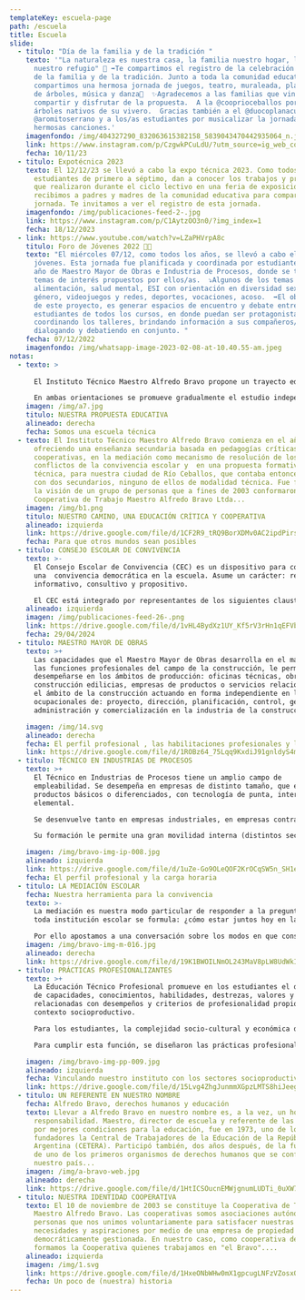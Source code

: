 ```yaml
---
templateKey: escuela-page
path: /escuela
title: Escuela
slide:
  - titulo: "Día de la familia y de la tradición "
    texto: '"La naturaleza es nuestra casa, la familia nuestro hogar, la educación
      nuestro refugio" 🍃 ➡️Te compartimos el registro de la celebración del día
      de la familia y de la tradición. Junto a toda la comunidad educativa,
      compartimos una hermosa jornada de juegos, teatro, muraleada, plantación
      de árboles, música y danza🌈  ✨Agradecemos a las familias que vinieron a
      compartir y disfrutar de la propuesta.  A la @cooprioceballos por donarnos
      árboles nativos de su vivero.  Gracias también a el @duocoplanacu el dúo
      @aromitoserrano y a los/as estudiantes por musicalizar la jornada con sus
      hermosas canciones.'
    imagenfondo: /img/404327290_832063615382158_5839043470442935064_n.jpg
    link: https://www.instagram.com/p/CzgwkPCuLdU/?utm_source=ig_web_copy_link&igshid=MzRlODBiNWFlZA==
    fecha: 10/11/23
  - titulo: Expotécnica 2023
    texto: El 12/12/23 se llevó a cabo la expo técnica 2023. Como todos los años,
      estudiantes de primero a séptimo, dan a conocer los trabajos y proyectos
      que realizaron durante el ciclo lectivo en una feria de exposición. Además
      recibimos a padres y madres de la comunidad educativa para compartir la
      jornada. Te invitamos a ver el registro de esta jornada.
    imagenfondo: /img/publicaciones-feed-2-.jpg
    link: https://www.instagram.com/p/C1AytzOO3n0/?img_index=1
    fecha: 18/12/2023
  - link: https://www.youtube.com/watch?v=LZaPHVrpA8c
    titulo: Foro de Jóvenes 2022 🌈🌟
    texto: "El miércoles 07/12, como todos los años, se llevó a cabo el foro de
      jóvenes. Esta jornada fue planificada y coordinada por estudiantes de 4to
      año de Maestro Mayor de Obras e Industria de Procesos, donde se trataron
      temas de interés propuestos por ellos/as.  ⤵️Algunos de los temas fueron:
      alimentación, salud mental, ESI con orientación en diversidad sexual y de
      género, videojuegos y redes, deportes, vocaciones, acoso.  ➡️El objetivo
      de este proyecto, es generar espacios de encuentro y debate entre
      estudiantes de todos los cursos, en donde puedan ser protagonistas:
      coordinando los talleres, brindando información a sus compañeros/as,
      dialogando y debatiendo en conjunto. "
    fecha: 07/12/2022
    imagenfondo: /img/whatsapp-image-2023-02-08-at-10.40.55-am.jpeg
notas:
  - texto: >
      
      El Instituto Técnico Maestro Alfredo Bravo propone un trayecto educativo técnico de siete años de duración. Como unidad pedagógica y organizativa nuestra propuesta educativa está constituida por dos Ciclos, siendo el primero de ellos Básico (Primer Ciclo) de tres años de duración y el Segundo Ciclo, de cuatro años de duración, con dos orientaciones: Maestro Mayor de Obras (MMO) e Industria de Procesos (IP).

      En ambas orientaciones se promueve gradualmente el estudio independiente que contribuye al trabajo autogestivo como también se favorecen las prácticas colaborativas, cooperativas y solidarias. Se pone especial énfasis en la correspondencia y articulación teórico-práctica en aras al desarrollo y adquisición de capacidades específicas para el futuro desempeño del técnico
    imagen: /img/a7.jpg
    titulo: NUESTRA PROPUESTA EDUCATIVA
    alineado: derecha
    fecha: Somos una escuela técnica
  - texto: El Instituto Técnico Maestro Alfredo Bravo comienza en el año 2004,
      ofreciendo una enseñanza secundaria basada en pedagogías críticas y
      cooperativas, en la mediación como mecanismo de resolución de los
      conflictos de la convivencia escolar y  en una propuesta formativa
      técnica, para nuestra ciudad de Río Ceballos, que contaba entonces sólo
      con dos secundarios, ninguno de ellos de modalidad técnica. Fue fruto de
      la visión de un grupo de personas que a fines de 2003 conformaron nuestra
      Cooperativa de Trabajo Maestro Alfredo Bravo Ltda...
    imagen: /img/b1.png
    titulo: NUESTRO CAMINO, UNA EDUCACIÓN CRÍTICA Y COOPERATIVA
    alineado: izquierda
    link: https://drive.google.com/file/d/1CF2R9_tRQ9BorXDMv0AC2ipdPirs2IVT/view?usp=sharing
    fecha: Para que otros mundos sean posibles
  - titulo: CONSEJO ESCOLAR DE CONVIVENCIA
    texto: >-
      El Consejo Escolar de Convivencia (CEC) es un dispositivo para construir
      una  convivencia democrática en la escuela. Asume un carácter: resolutivo,
      informativo, consultivo y propositivo.

      El CEC está integrado por representantes de los siguientes claustros:  estudiantes, familias, personal docente y no docente del Instituto Técnico Maestro Alfredo Bravo (ITMAB). 
    alineado: izquierda
    imagen: /img/publicaciones-feed-26-.png
    link: https://drive.google.com/file/d/1vHL4BydXz1UY_Kf5rV3rHn1qEFVbTKjp/view?usp=sharing
    fecha: 29/04/2024
  - titulo: MAESTRO MAYOR DE OBRAS
    texto: >+
      Las capacidades que el Maestro Mayor de Obras desarrolla en el marco de
      las funciones profesionales del campo de la construcción, le permiten
      desempeñarse en los ámbitos de producción: oficinas técnicas, obras de
      construcción edilicias, empresas de productos o servicios relacionados con
      el ámbito de la construcción actuando en forma independiente en las áreas
      ocupacionales de: proyecto, dirección, planificación, control, gestión,
      administración y comercialización en la industria de la construcción...

    imagen: /img/14.svg
    alineado: derecha
    fecha: El perfil profesional , las habilitaciones profesionales y la carga horaria
    link: https://drive.google.com/file/d/1ROBz64_75Lqq9KxdiJ91gnldyS4mGm0V/view?usp=sharing
  - titulo: TÉCNICO EN INDUSTRIAS DE PROCESOS
    texto: >+
      El Técnico en Industrias de Procesos tiene un amplio campo de
      empleabilidad. Se desempeña en empresas de distinto tamaño, que elaboran
      productos básicos o diferenciados, con tecnología de punta, intermedia o
      elemental.

      Se desenvuelve tanto en empresas industriales, en empresas contratistas que brindan servicios en el área industrial, como en emprendimientos generados por el técnico o por pequeños equipos de profesionales.

      Su formación le permite una gran movilidad interna (distintos sectores) y externa (distintos tipos de empresa); en el mercado de trabajo y lo prepara para trabajar interdisciplinariamente y en equipo para adaptarse y aprender nuevos roles y continuar su formación a lo largo de toda su vida profesional.

    imagen: /img/bravo-img-ip-008.jpg
    alineado: izquierda
    link: https://drive.google.com/file/d/1uZe-Go9OLeQOF2KrOCqSW5n_SH1eNS02/view?usp=sharing
    fecha: El perfil profesional y la carga horaria
  - titulo: LA MEDIACIÓN ESCOLAR
    fecha: Nuestra herramienta para la convivencia
    texto: >-
      La mediación es nuestra modo particular de responder a la pregunta que
      toda institución escolar se formula: ¿cómo estar juntos hoy en la escuela?

      Por ello apostamos a una conversación sobre los modos en que construimos las normas que regulan la convivencia. Palabras como PAZ, CONFLICTO Y VIOLENCIA, son detonadoras de intensos estados afectivos. Es por ello que la MEDIACIÓN ESCOLAR ya no es una metodología más, sino un CAMINO, que nos animamos a conocer y andar, porque creemos fuertemente que nos puede llevar por la senda de la convivencia pacífica y de otro estilo para relacionarnos y resolver nuestros conflictos.
    imagen: /img/bravo-img-m-016.jpg
    alineado: derecha
    link: https://drive.google.com/file/d/19K1BWOILNmOL243MaV8pLW8UdWkIXHEG/view?usp=sharing
  - titulo: PRÁCTICAS PROFESIONALIZANTES
    texto: >+
      La Educación Técnico Profesional promueve en los estudiantes el desarrollo
      de capacidades, conocimientos, habilidades, destrezas, valores y actitudes
      relacionadas con desempeños y criterios de profesionalidad propios del
      contexto socioproductivo.

      Para los estudiantes, la complejidad socio-cultural y económica del mundo productivo sólo puede ser aprehendida a través de una participación vivencial en distintas actividades de los procesos de producción de bienes y servicios.

      Para cumplir esta función, se diseñaron las prácticas profesionalizantes, que  buscan acercar las lógicas del mundo del trabajo y la producción a las del sistema educativo...

    imagen: /img/bravo-img-pp-009.jpg
    alineado: izquierda
    fecha: Vinculando nuestro instituto con los sectores socioproductivos
    link: https://drive.google.com/file/d/15Lvg4ZhgJunmmXGpzLMTS8hiJeego-Hq/view?usp=sharing
  - titulo: UN REFERENTE EN NUESTRO NOMBRE
    fecha: Alfredo Bravo, derechos humanos y educación
    texto: Llevar a Alfredo Bravo en nuestro nombre es, a la vez, un honor y una
      responsabilidad. Maestro, director de escuela y referente de las luchas
      por mejores condiciones para la educación, fue en 1973, uno de los
      fundadores la Central de Trabajadores de la Educación de la República
      Argentina (CETERA). Participó también, dos años después, de la fundación
      de uno de los primeros organismos de derechos humanos que se conformó en
      nuestro país...
    imagen: /img/a-bravo-web.jpg
    alineado: derecha
    link: https://drive.google.com/file/d/1HtICSOucnEMWjgnumLUDTi_0uXW721v4/view?usp=sharing
  - titulo: NUESTRA IDENTIDAD COOPERATIVA
    texto: El 10 de noviembre de 2003 se constituye la Cooperativa de Trabajo
      Maestro Alfredo Bravo. Las cooperativas somos asociaciones autónomas de
      personas que nos unimos voluntariamente para satisfacer nuestras
      necesidades y aspiraciones por medio de una empresa de propiedad conjunta,
      democráticamente gestionada. En nuestro caso, como cooperativa de trabajo,
      formamos la Cooperativa quienes trabajamos en "el Bravo"....
    alineado: izquierda
    imagen: /img/1.svg
    link: https://drive.google.com/file/d/1HxeONbWHw0mX1gpcugLNFzVZosxOJXb8/view?usp=sharing
    fecha: Un poco de (nuestra) historia
---
```

